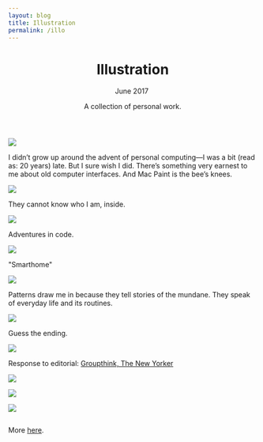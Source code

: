 ```yaml
---
layout: blog
title: Illustration
permalink: /illo
---
```


  <header class="tc-l pt4 pt5-ns">
    <h1 class="f3 fw7 f2-m f-subheadline-l font-body measure lh-title mt0">Illustration</h1>
    <time class="f5 f4-l db fw1 font-body mb4">June 2017</time>
    <img class="db ph6 center w-50" src="/assets/img/illo/man.jpg" alt="">
    <p class="f4 mb4 tc center measure lh-copy font-body">
  A collection of personal  work.
    </p>
    <!-- <img class="db ph6 center" src="/assets/img/illo/paint1.png" alt=""/> -->
  </header>

![](/assets/img/illo/paint2.png)

I didn’t grow up around the advent of personal computing—I was a bit (read as: 20 years) late. But I sure wish I did. There’s something very earnest to me about old computer interfaces. And Mac Paint is the bee’s knees.

![](/assets/img/illo/cat2.png)

They cannot know who I am, inside.

![](/assets/img/illo/drowning.jpg)

Adventures in code.

![](/assets/img/illo/smarthome.jpg)

"Smarthome"

![](/assets/img/illo/apartments.jpg)

Patterns draw me in because they tell stories of the mundane. They speak of everyday life and its routines.

![](/assets/img/illo/eden.jpg)

Guess the ending.

![](/assets/img/illo/wave.jpg)

Response to editorial: [Groupthink, The New Yorker](https://www.newyorker.com/magazine/2012/01/30/groupthink)

![](/assets/img/illo/brand.jpg)

![](/assets/img/illo/passive.jpg)

![](/assets/img/illo/latte.jpg)


<img class="db ph6 center" src="{{site.baseurl}}/assets/img/illo/cat.jpg" alt="">

<p class="f4 mb4 tc center measure lh-copy font-body">

More <a href="http://messybin.tumblr.com">here</a>.
</p>
<!--

    <p class="f4 mb4 center measure lh-copy">
    I didn’t grow up around the advent of personal computing—I was a bit (read as: 20 years) late. But I sure wish I did. There’s something very earnest to me about old computer interfaces. I’m the hugest sucker for vicarious nostalgia.
    </p>
    <p class="f4 mb4 center measure lh-copy">
    And Mac Paint is the bee’s knees.
    </p>
    <div class="measure db center f5 f4-ns lh-copy">

    <img class="db w-100 mt4 mt5-ns" src="/assets/img/illo/cat2.png" alt=""/>
    <p class="f4 mb4 center measure lh-copy">
    They cannot know who I am, inside.
    </p>
    <img class="db w-100 mt4 mt5-ns" src="/assets/img/illo/drowning.jpg" alt=""/>
    <p class="f4 mb4 center measure lh-copy">
    Some people start writing code by the time they're 8. They can tell you stories of their dads bringing home Commodore 128s, showing them BASIC, or Scratch, or Python, or whatever the hell dads and moms show their kids nowadays. They latch right on. They write games. They spend after school at the computer lab. They write their own compilers.
    </p>
    <p class="f4 mb4 center measure lh-copy">
    I am not these people. Learning to code was very painful for me. It wasn't until after much sweat and blood had been shed, that I felt like I had stumbled upon something incredible.
    </p>
    <img class="db w-100 mt4 mt5-ns" src="" alt=""/>
    <p class="f4 mb4 center measure lh-copy">"Smarthome"</p>

    <img class="db w-100 mt4 mt5-ns" src="/assets/img/illo/apartments.jpg" alt=""/>

    <p class="f4 mb4 center measure lh-copy">
   Patterns draw me in because they tell stories of the mundane. They speak of everyday life and its routines.
  </p>
  <img class="db w-100 mt4 mt5-ns" src="/assets/img/illo/eden.jpg" alt=""/>
  <p class="f4 mb4 center measure lh-copy">
   Guess the ending.
   </p>

   <img class="db ph6 center" src="{{site.baseurl}}/assets/img/illo/cat.jpg" alt="">

<p class="f4 mb4 tc lh-copy baskerville">
Thanks for coming through! I keep a sketchblog <a class="link black underline dim" href="http://messybin.tumblr.com">here</a>.
</p>
</div> -->
